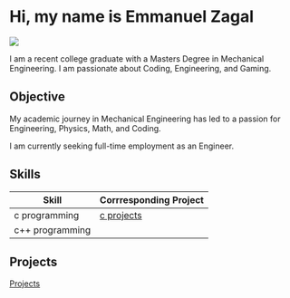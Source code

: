 # Hi, my name is Emmanuel Zagal
<a href="https://www.linkedin.com/in/ezagal1916"><img src="https://img.shields.io/badge/-LinkedIn-0072b1?&style=for-the-badge&logo=linkedin&logoColor=white" /></a>

I am a recent college graduate with a Masters Degree in Mechanical Engineering.
I am passionate about Coding, Engineering, and Gaming.
## Objective
My academic journey in Mechanical Engineering has led to a passion for Engineering, Physics, Math, and Coding.

I am currently seeking full-time employment as an Engineer.

## Skills

Skill                                    | Corrresponding Project |
|----------------------------------------|------------------------|
| c programming                          | <a href="https://github.com/ezagal1916/Projects">c projects</a> |
| c++ programming                        |                        |



## Projects
<a href="https://github.com/ezagal1916/Projects"> Projects</a>


<!--
**ezagal1916/ezagal1916** is a ✨ _special_ ✨ repository because its `README.md` (this file) appears on your GitHub profile.

Here are some ideas to get you started:

- 🔭 I’m currently working on ...
- 🌱 I’m currently learning ...
- 👯 I’m looking to collaborate on ...
- 🤔 I’m looking for help with ...
- 💬 Ask me about ...
- 📫 How to reach me: ...
- 😄 Pronouns: ...
- ⚡ Fun fact: ...
-->
